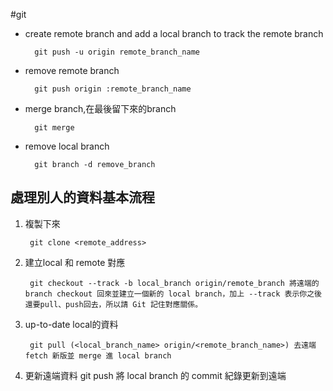 #git

- create remote branch and add a local branch to track the remote branch

        git push -u origin remote_branch_name
  
- remove remote branch

        git push origin :remote_branch_name
    
- merge branch,在最後留下來的branch 

        git merge 
    
- remove local branch

        git branch -d remove_branch
    
    
    
## 處理別人的資料基本流程

1. 複製下來

        git clone <remote_address>
2. 建立local 和 remote 對應        
     
        git checkout --track -b local_branch origin/remote_branch 將遠端的 branch checkout 回來並建立一個新的 local branch，加上 --track 表示你之後還要pull、push回去，所以請 Git 記住對應關係。

3. up-to-date local的資料
       
        git pull (<local_branch_name> origin/<remote_branch_name>) 去遠端 fetch 新版並 merge 進 local branch
        
4. 更新遠端資料
        git push 將 local branch 的 commit 紀錄更新到遠端

    
    